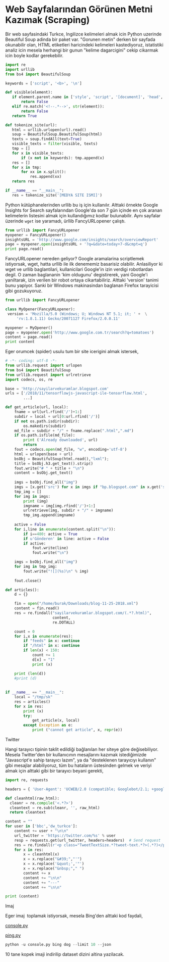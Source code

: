 # Web Sayfalarından Görünen Metni Kazımak (Scraping)

Bir web sayfasindaki Turkce, Ingilizce kelimeleri almak icin Python
uzerinde Beautiful Soup adinda bir paket var. "Gorunen metin" derken
bir sayfada okunabilir olan, HTML etiketleri haricindeki kelimeleri
kastediyoruz, istatistiki analiz icin mesela herhangi bir gunun
"kelime dagarcigini" cekip cikarmak icin boyle kodlar gerekebilir.

```python
import re
import urllib
from bs4 import BeautifulSoup

keywords = ['script', '<b>', '\n']

def visible(element):
   if element.parent.name in ['style', 'script', '[document]', 'head', 'title']:
       return False
   elif re.match('<!--.*-->', str(element)):
       return False
   return True

def tokenize_site(url):
   html = urllib.urlopen(url).read()
   soup = BeautifulSoup.BeautifulSoup(html)
   texts = soup.findAll(text=True)
   visible_texts = filter(visible, texts)
   tmp = []
   for x in visible_texts:
       if (x not in keywords): tmp.append(x)
   res = []
   for x in tmp:
       for xx in x.split():
           res.append(xx)
   return res

if __name__ == "__main__":
   res = tokenize_site('[MEDYA SITE ISMI]')   
```

Python kütüphanelerinden urllib bu iş için kullanılır. Alttaki örnekte
Google İnsights for Search sayfalarından Google'da son 7 gün içinde en
çok aranan kelimelerin listesini almak için kullandığımız kodlar
bulunabilir. Aynı sayfalar üzerinde `wget` ise yaramadı, ürllib
FancyURLopener çalıştı.


```python
from urllib import FancyURLopener
myopener = FancyURLopener()
insightsURL = 'http://www.google.com/insights/search/overviewReport'
page = myopener.open(insightsURL + '?q=&date=today+7-d&cmpt=q')
print page.read()
```

FancyURLopener nereden geliyor? Google aramalarina scriptlemek istiyorsak, wget, hatta urllib ile ilk denememiz basarisiz olabilir. Anlasiliyor ki wget ve urllib baglantilari, kullanicilari Google'in izin verdigi robotlardan degil. O zaman baglananin 'kim oldugunu' degistirerek, yani Google'i yaniltarak, izin verilen bir robot ortaya cikartabiliriz. Alttaki 'version' tanimi bunu yapiyor. Sanki bir Windows makinasindan baglanan Firefox tarayicisi gibi gozukuyoruz.

```python
from urllib import FancyURLopener

class MyOpener(FancyURLopener):
 version = 'Mozilla/5.0 (Windows; U; Windows NT 5.1; it; ' +  \
     'rv:1.8.1.11) Gecko/20071127 Firefox/2.0.0.11'

myopener = MyOpener()
page = myopener.open('http://www.google.com.tr/search?q=tomatoes')
content = page.read()
print content
```

Eger orumcek (spider) usulu tum bir site icerigini almak istersek,

```python
# -*- coding: utf-8 -*-
from urllib.request import urlopen
from bs4 import BeautifulSoup
from urllib.request import urlretrieve
import codecs, os, re

base = 'http://sayilarvekuramlar.blogspot.com'
urls = ['/2018/11/tensorflowjs-javascript-ile-tensorflow.html',
        ...]

def get_article(url, local):
    fname = url[url.rfind('/')+1:]    
    subdir = local + url[0:url.rfind('/')]
    if not os.path.isdir(subdir):
        os.makedirs(subdir)
    md_file = subdir + "/" + fname.replace(".html",".md")
    if os.path.isfile(md_file):
        print ('Already downloaded', url)
        return
    fout = codecs.open(md_file, "w", encoding='utf-8')
    html = urlopen(base + url)
    bsObj = BeautifulSoup(html.read(),"lxml");
    title = bsObj.h3.get_text().strip()
    fout.write("# " + title + "\n")
    content = bsObj.get_text()
    
    imgs = bsObj.find_all("img")
    imgs = [x.get('src') for x in imgs if "bp.blogspot.com" in x.get('src')]
    tmp_img = []
    for img in imgs:
        print (img)
        imgname = img[img.rfind('/')+1:]
        urlretrieve(img, subdir + "/" + imgname)
        tmp_img.append(imgname)
    
    active = False
    for i,line in enumerate(content.split("\n")):
        if i==480: active = True
        if u'Gönderen' in line: active = False
        if active:
            fout.write(line)
            fout.write("\n")

    imgs = bsObj.find_all("img")
    for img in tmp_img:
        fout.write("![](%s)\n" % img)
        
    fout.close()

def articles():
    d = {}

    fin = open("/home/burak/Downloads/blog-11-25-2018.xml")
    content = fin.read()
    res = re.findall("sayilarvekuramlar.blogspot.com/(.*?.html)",
                     content,
                     re.DOTALL)

    count = 0
    for i,x in enumerate(res):
        if "feeds" in x: continue
        if "/html" in x: continue
        if len(x) < 150:
            count += 1
            d[x] = "1"
            print (x)

    print (len(d))
    #print (d)
    
        
if __name__ == "__main__":
    local = "/tmp/sk"
    res = articles()
    for x in res:
        print (x)
        try:
            get_article(x, local)
        except Exception as e:
            print ("cannot get article", x, repr(e))    
```

Twitter

Hangi tarayıcı tipinin taklit edildiği bağlanılan her siteye göre
değisebiliyor. Mesela Twitter'den bir kullanıcının mesajlarını kazımak
istediğimizde "Javascript'e sahip tarayıcı lazım", ya da "desteklenen
tarayıcıyı kullanın" gibi mesajlar alabiliyoruz, tüm bu hataların
üstesinden gelmek ve veriyi almak için alttaki gibi bir tarayıcı
beyani gerekti,


```python
import re, requests

headers = { 'User-Agent': 'UCWEB/2.0 (compatible; Googlebot/2.1; +google.com/bot.html)'}

def cleanhtml(raw_html):
  cleanr = re.compile('<.*?>')
  cleantext = re.sub(cleanr, '', raw_html)
  return cleantext

content = ""
for user in ['bbc','dw_turkce']:
    content += user + "\n\n"
    url_twitter = 'https://twitter.com/%s' % user
    resp = requests.get(url_twitter, headers=headers)  # Send request
    res = re.findall(r'<p class="TweetTextSize.*?tweet-text.*?>(.*?)</p>',resp.text)
    for x in res:
        x = cleanhtml(x)
        x = x.replace("&#39;","'")
        x = x.replace('&quot;','"')
        x = x.replace("&nbsp;"," ")
        content += x 
        content += "\n\n"
        content += "---"
        content += "\n\n"

print (content)
```

Imaj

Eger imaj  toplamak istiyorsak, mesela Bing'den alttaki kod faydali,

[console.py](console.py)

[ping.py](ping.py)


```python
python -u console.py bing dog --limit 10 --json
```

10 tane kopek imaji indirilip dataset dizini altina yazilacak.


